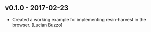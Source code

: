 ## v0.1.0 - 2017-02-23

* Created a working example for implementing resin-harvest in the browser. [Lucian Buzzo]
